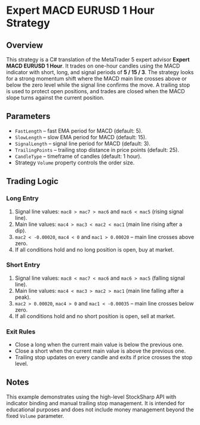 # Expert MACD EURUSD 1 Hour Strategy

## Overview

This strategy is a C# translation of the MetaTrader 5 expert advisor **Expert MACD EURUSD 1 Hour**. It trades on one-hour candles using the MACD indicator with short, long, and signal periods of **5 / 15 / 3**. The strategy looks for a strong momentum shift where the MACD main line crosses above or below the zero level while the signal line confirms the move. A trailing stop is used to protect open positions, and trades are closed when the MACD slope turns against the current position.

## Parameters

- `FastLength` – fast EMA period for MACD (default: 5).
- `SlowLength` – slow EMA period for MACD (default: 15).
- `SignalLength` – signal line period for MACD (default: 3).
- `TrailingPoints` – trailing stop distance in price points (default: 25).
- `CandleType` – timeframe of candles (default: 1 hour).
- Strategy `Volume` property controls the order size.

## Trading Logic

### Long Entry
1. Signal line values: `mac8 > mac7 > mac6` and `mac6 < mac5` (rising signal line).
2. Main line values: `mac4 > mac3 < mac2 < mac1` (main line rising after a dip).
3. `mac2 < -0.00020`, `mac4 < 0` and `mac1 > 0.00020` – main line crosses above zero.
4. If all conditions hold and no long position is open, buy at market.

### Short Entry
1. Signal line values: `mac8 < mac7 < mac6` and `mac6 > mac5` (falling signal line).
2. Main line values: `mac4 < mac3 > mac2 > mac1` (main line falling after a peak).
3. `mac2 > 0.00020`, `mac4 > 0` and `mac1 < -0.00035` – main line crosses below zero.
4. If all conditions hold and no short position is open, sell at market.

### Exit Rules
- Close a long when the current main value is below the previous one.
- Close a short when the current main value is above the previous one.
- Trailing stop updates on every candle and exits if price crosses the stop level.

## Notes

This example demonstrates using the high-level StockSharp API with indicator binding and manual trailing stop management. It is intended for educational purposes and does not include money management beyond the fixed `Volume` parameter.
